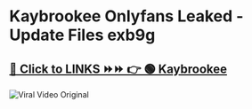 
 # Kaybrookee Onlyfans Leaked - Update Files exb9g

## <h2><a href="https://clipsfans.com/Kaybrookee&ref=git">🔗 Click to LINKS ⏩⏩ 👉 🟢 Kaybrookee </a></h2>

<a href="https://clipsfans.com/Kaybrookee&ref=git" rel="nofollow" data-target="animated-image.originalLink"><img src="https://i.ibb.co.com/xMMVF88/686577567.gif" alt="Viral Video Original" style="max-width: 100%; display: inline-block;" data-target="animated-image.originalImage"></a>

